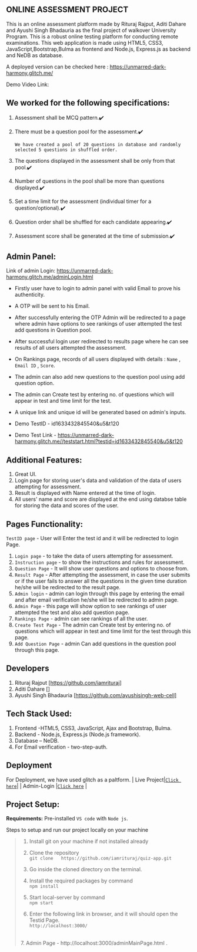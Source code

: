 ## ONLINE ASSESSMENT PROJECT
This is an online assessment platform made by Rituraj Rajput, Aditi Dahare and Ayushi Singh Bhadauria as the final project of walkover University Program. This is a robust online testing platform for conducting remote examinations. This web application is made using HTML5, CSS3, JavaScript,Bootstrap,Bulma as frontend and  Node.js, Express.js as backend and NeDB as database.

A deployed version can be checked here :  https://unmarred-dark-harmony.glitch.me/

Demo Video Link:



## We worked for the following specifications:
1. Assessment shall be MCQ pattern.✔️

2. There must be a question pool for the assessment.✔️
   
   `We have created a pool of 20 questions in database and randomly selected 5 questions in shuffled order.`
  
3. The questions displayed in the assessment shall be only from that pool.✔️

4. Number of questions in the pool shall be more than questions displayed.✔️

5. Set a time limit for the assessment (individual timer for a question/optional).✔️ 

6. Question order shall be shuffled for each candidate appearing.✔️

7. Assessment score shall be generated at the time of submission.✔️


## Admin Panel:

Link of admin Login: https://unmarred-dark-harmony.glitch.me/adminLogin.html

 - Firstly user have to login to admin panel with valid Email to prove his authenticity.
 - A OTP will be sent to his Email.
 - After successfully entering the OTP Admin will be  redirected to a page where  admin have options to see rankings
     of user attempted the test add questions in Question pool.
 - After successful login user redirected to results page where he can see results of all users attempted the assessment.
 - On Rankings page, records of all users displayed with details : `Name` , `Email ID` , `Score`.
 - The admin can also add new questions to the question pool using add question option.
 - The admin can Create test by entering no. of questions which will appear in test and time limit for the test.
 - A unique link and unique id will be generated based on admin's inputs.

 - Demo TestID - id1633432845540&u5&t120
 - Demo Test Link - https://unmarred-dark-harmony.glitch.me//teststart.html?testid=id1633432845540&u5&t120


## Additional Features: 
1. Great UI.
2. Login page for storing user's data and validation of the data of users attempting for assessment.
3. Result is displayed with Name entered at the time of login.
4. All users' name and score are displayed at the end using databse table for storing the data and scores of the user.

  

## Pages Functionality:

   `TestID page` - User will Enter the test id and it will be redirected to login Page.

   1. `Login page` - to take the data of users attempting for assessment.
   2. `Instruction page` - to show the instructions and  rules for assessment. 
   3. `Question Page` - It will show user questions and options to choose from.
   4. `Result Page` - After attempting the assessment, in case the user submits or if the user fails to answer all the questions
                    in the given time duration he/she will be redirected to the result page.
   5. `Admin login` - admin can login through this page by entering the email and after email verification he/she will be redirected to admin page.
   6. `Admin Page` - this page will show option to see rankings of user attempted the test and also add question page.
   7. `Rankings Page` - admin can see rankings of all the user.
   8. `Create Test Page` - The admin can Create test by entering no. of questions which will appear in test and time limit for the test through    this page.
   9. `Add Question Page` - admin Can add questions in the question pool through this page.


## Developers
1. Rituraj Rajput [https://github.com/iamrituraj]
2. Aditi Dahare []
3. Ayushi Singh Bhadauria [https://github.com/ayushisingh-web-cell]

## Tech Stack Used: 
1. Frontend -HTML5, CSS3, JavaScript, Ajax and Bootstrap, Bulma.
2. Backend - Node.js, Express.js (Node.js framework).
3. Database – NeDB.
4. For Email verification - two-step-auth.


## Deployment
For Deployment, we have used glitch as a paltform.
| Live Project|[`Click here`](https://unmarred-dark-harmony.glitch.me/)| 
| Admin-Login |[`Click here`](https://unmarred-dark-harmony.glitch.me/adminLogin.html) |


## Project Setup: 

**Requirements:** Pre-installed `VS code` with `Node js`.

Steps to setup and run our project locally on your machine
>1. Install git on your machine if not installed already <br>
>2. Clone the repository <br>
`git clone   https://github.com/iamrituraj/quiz-app.git`
>
>3. Go inside the cloned directory on the terminal.
>4. Install the required packages by command <br>
`npm install`
>
>5. Start local-server by command <br>
`npm start`
>
>6. Enter the following link in browser, and it will should open the Testid Page. <br>    `http://localhost:3000/`
><br>
>7. Admin Page - http://localhost:3000/adminMainPage.html .